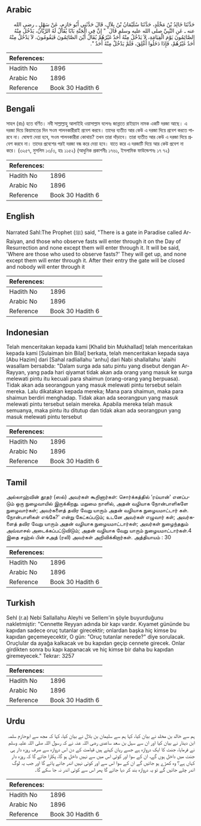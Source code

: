 ## Arabic


<div dir="rtl" lang="ar" style={{fontSize:'larger',backgroundColor:'#f8f9fa',padding:20}}>
حَدَّثَنَا خَالِدُ بْنُ مَخْلَدٍ، حَدَّثَنَا سُلَيْمَانُ بْنُ بِلاَلٍ، قَالَ حَدَّثَنِي أَبُو حَازِمٍ، عَنْ سَهْلٍ ـ رضى الله عنه ـ عَنِ النَّبِيِّ صلى الله عليه وسلم قَالَ ‏ "‏ إِنَّ فِي الْجَنَّةِ بَابًا يُقَالُ لَهُ الرَّيَّانُ، يَدْخُلُ مِنْهُ الصَّائِمُونَ يَوْمَ الْقِيَامَةِ، لاَ يَدْخُلُ مِنْهُ أَحَدٌ غَيْرُهُمْ يُقَالُ أَيْنَ الصَّائِمُونَ فَيَقُومُونَ، لاَ يَدْخُلُ مِنْهُ أَحَدٌ غَيْرُهُمْ، فَإِذَا دَخَلُوا أُغْلِقَ، فَلَمْ يَدْخُلْ مِنْهُ أَحَدٌ ‏"‏‏.‏
</div>
<div style={{backgroundColor:'#f8f9fa',padding:20, marginBottom: 10}}><table> <thead> <tr> <th>References:</th> <th></th> </tr> </thead> <tbody><tr><td>Hadith No</td><td>1896</td></tr><tr><td>Arabic No</td><td>1896</td></tr><tr><td>Reference</td><td>Book 30 Hadith 6</td></tr></tbody></table></div>

## Bengali


<div dir="ltr" lang="bn" style={{fontSize:'larger',backgroundColor:'#f8f9fa',padding:20}}>
সাহল (রাঃ) হতে বর্ণিত। নবী সাল্লাল্লাহু আলাইহি ওয়াসাল্লাম বলেনঃ জান্নাতে রাইয়্যান নামক একটি দরজা আছে। এ দরজা দিয়ে কিয়ামতের দিন সওম পালনকারীরাই প্রবেশ করবে। তাদের ব্যতীত আর কেউ এ দরজা দিয়ে প্রবেশ করতে পারবে না। ঘোষণা দেয়া হবে, সওম পালনকারীরা কোথায়? তখন তারা দাঁড়াবে। তারা ব্যতীত আর কেউ এ দরজা দিয়ে প্রবেশ করবে না। তাদের প্রবেশের পরই দরজা বন্ধ করে দেয়া হবে। যাতে করে এ দরজাটি দিয়ে আর কেউ প্রবেশ না করে। (৩২৫৭, মুসলিম ১৩/৩, হাঃ ১১৫২) (আধুনিক প্রকাশনীঃ ১৭৬১, ইসলামিক ফাউন্ডেশনঃ ১৭ ৭২)
</div>
<div style={{backgroundColor:'#f8f9fa',padding:20, marginBottom: 10}}><table> <thead> <tr> <th>References:</th> <th></th> </tr> </thead> <tbody><tr><td>Hadith No</td><td>1896</td></tr><tr><td>Arabic No</td><td>1896</td></tr><tr><td>Reference</td><td>Book 30 Hadith 6</td></tr></tbody></table></div>

## English


<div dir="ltr" lang="en" style={{fontSize:'larger',backgroundColor:'#f8f9fa',padding:20}}>
Narrated Sahl:The Prophet (ﷺ) said, "There is a gate in Paradise called Ar-Raiyan, and those who observe fasts will enter through it on the Day of Resurrection and none except them will enter through it. It will be said, 'Where are those who used to observe fasts?' They will get up, and none except them will enter through it. After their entry the gate will be closed and nobody will enter through it
</div>
<div style={{backgroundColor:'#f8f9fa',padding:20, marginBottom: 10}}><table> <thead> <tr> <th>References:</th> <th></th> </tr> </thead> <tbody><tr><td>Hadith No</td><td>1896</td></tr><tr><td>Arabic No</td><td>1896</td></tr><tr><td>Reference</td><td>Book 30 Hadith 6</td></tr></tbody></table></div>

## Indonesian


<div dir="ltr" lang="id" style={{fontSize:'larger',backgroundColor:'#f8f9fa',padding:20}}>
Telah menceritakan kepada kami [Khalid bin Mukhallad] telah menceritakan kepada kami [Sulaiman bin Bilal] berkata, telah menceritakan kepada saya [Abu Hazim] dari [Sahal radliallahu 'anhu] dari Nabi shallallahu 'alaihi wasallam bersabda: "Dalam surga ada satu pintu yang disebut dengan Ar-Rayyan, yang pada hari qiyamat tidak akan ada orang yang masuk ke surga melewati pintu itu kecuali para shaimun (orang-orang yang berpuasa). Tidak akan ada seorangpun yang masuk melewati pintu tersebut selain mereka. Lalu dikatakan kepada mereka; Mana para shaimun, maka para shaimun berdiri menghadap. Tidak akan ada seorangpun yang masuk melewati pintu tersebut selain mereka. Apabila mereka telah masuk semuanya, maka pintu itu ditutup dan tidak akan ada seorangpun yang masuk melewati pintu tersebut
</div>
<div style={{backgroundColor:'#f8f9fa',padding:20, marginBottom: 10}}><table> <thead> <tr> <th>References:</th> <th></th> </tr> </thead> <tbody><tr><td>Hadith No</td><td>1896</td></tr><tr><td>Arabic No</td><td>1896</td></tr><tr><td>Reference</td><td>Book 30 Hadith 6</td></tr></tbody></table></div>

## Tamil


<div dir="ltr" lang="ta" style={{fontSize:'larger',backgroundColor:'#f8f9fa',padding:20}}>
அல்லாஹ்வின் தூதர் (ஸல்) அவர்கள் கூறினார்கள்: சொர்க்கத்தில் ‘ரய்யான்' எனப்படும் ஒரு நுழைவாயில் இருக்கிறது. மறுமை நாளில், அதன் வழியாக நோன்பாளிகளே நுழைவார்கள்; அவர்களைத் தவிர வேறு யாரும் அதன் வழியாக நுழையமாட்டார் கள். நோன்பாளிகள் எங்கே?' என்று கேட்கப்படும்; உடனே அவர்கள் எழுவார் கள்; அவர்களைத் தவிர வேறு யாரும் அதன் வழியாக நுழையமாட்டார்கள்; அவர்கள் நுழைந்ததும் அவ்வாசல் அடைக்கப்பட்டுவிடும்; அதன் வழியாக வேறு யாரும் நுழையமாட்டார்கள்.4 இதை சஹ்ல் பின் சஅத் (ரலி) அவர்கள் அறிவிக்கிறார்கள். அத்தியாயம் : 30
</div>
<div style={{backgroundColor:'#f8f9fa',padding:20, marginBottom: 10}}><table> <thead> <tr> <th>References:</th> <th></th> </tr> </thead> <tbody><tr><td>Hadith No</td><td>1896</td></tr><tr><td>Arabic No</td><td>1896</td></tr><tr><td>Reference</td><td>Book 30 Hadith 6</td></tr></tbody></table></div>

## Turkish


<div dir="ltr" lang="tr" style={{fontSize:'larger',backgroundColor:'#f8f9fa',padding:20}}>
Sehl (r.a) Nebi Sallallahu Aleyhi ve Sellem'in şöyle buyurduğunu nakletmiştir: "Cennette Reyyan adında bir kapı vardır. Kıyamet gününde bu kapıdan sadece oruç tutanlar girecektir; onlardan başka hiç kimse bu kapıdan geçemeyecektir, O gün: "Oruç tutanlar nerede?" diye sorulacak. Oruçlular da ayağa kalkacak ve bu kapıdan geçip cennete girecek. Onlar girdikten sonra bu kapı kapanacak ve hiç kimse bir daha bu kapıdan giremeyecek." Tekrar: 3257
</div>
<div style={{backgroundColor:'#f8f9fa',padding:20, marginBottom: 10}}><table> <thead> <tr> <th>References:</th> <th></th> </tr> </thead> <tbody><tr><td>Hadith No</td><td>1896</td></tr><tr><td>Arabic No</td><td>1896</td></tr><tr><td>Reference</td><td>Book 30 Hadith 6</td></tr></tbody></table></div>

## Urdu


<div dir="rtl" lang="ur" style={{fontSize:'larger',backgroundColor:'#f8f9fa',padding:20}}>
ہم سے خالد بن مخلد نے بیان کیا، کہا ہم سے سلیمان بن بلال نے بیان کیا، کہا کہ مجھ سے ابوحازم سلمہ ابن دینار نے بیان کیا اور ان سے سہل بن سعد ساعدی رضی اللہ عنہ نے کہ رسول اللہ صلی اللہ علیہ وسلم نے فرمایا، جنت کا ایک دروازہ ہے جسے ریان کہتے ہیں قیامت کے دن اس دروازہ سے صرف روزہ دار ہی جنت میں داخل ہوں گے، ان کے سوا اور کوئی اس میں سے نہیں داخل ہو گا، پکارا جائے گا کہ روزہ دار کہاں ہے؟ وہ کھڑے ہو جائیں گے ان کے سوا اس سے اور کوئی نہیں اندر جانے پائے گا اور جب یہ لوگ اندر چلے جائیں گے تو یہ دروازہ بند کر دیا جائے گا پھر اس سے کوئی اندر نہ جا سکے گا۔
</div>
<div style={{backgroundColor:'#f8f9fa',padding:20, marginBottom: 10}}><table> <thead> <tr> <th>References:</th> <th></th> </tr> </thead> <tbody><tr><td>Hadith No</td><td>1896</td></tr><tr><td>Arabic No</td><td>1896</td></tr><tr><td>Reference</td><td>Book 30 Hadith 6</td></tr></tbody></table></div>